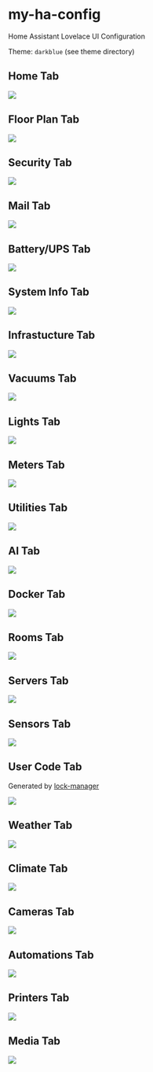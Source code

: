 # my-ha-config

Home Assistant Lovelace UI Configuration

Theme: `darkblue` (see theme directory)

## Home Tab

<img src="https://github.com/firstof9/my-ha-config/raw/master/images/home-screen.png">

## Floor Plan Tab

<img src="https://github.com/firstof9/my-ha-config/raw/master/images/floor-plan.gif">

## Security Tab

<img src="https://github.com/firstof9/my-ha-config/raw/master/images/security-tab.png">

## Mail Tab

<img src="https://github.com/firstof9/my-ha-config/raw/master/images/mail-tab.png">

## Battery/UPS Tab

<img src="https://github.com/firstof9/my-ha-config/raw/master/images/battery-tab.png">

## System Info Tab

<img src="https://github.com/firstof9/my-ha-config/raw/master/images/system-info-tab.png">

## Infrastucture Tab

<img src="https://github.com/firstof9/my-ha-config/raw/master/images/infrasturcture-tab.png">

## Vacuums Tab

<img src="https://github.com/firstof9/my-ha-config/raw/master/images/vacuum-tab.png">

## Lights Tab

<img src="https://github.com/firstof9/my-ha-config/raw/master/images/lights-tab.png">

## Meters Tab

<img src="https://github.com/firstof9/my-ha-config/raw/master/images/meters-tab.png">

## Utilities Tab

<img src="https://github.com/firstof9/my-ha-config/raw/master/images/utilities-tab.png">

## AI Tab

<img src="https://github.com/firstof9/my-ha-config/raw/master/images/AI-tab.png">

## Docker Tab

<img src="https://github.com/firstof9/my-ha-config/raw/master/images/docker-tab.png">

## Rooms Tab

<img src="https://github.com/firstof9/my-ha-config/raw/master/images/rooms-tab.png">

## Servers Tab

<img src="https://github.com/firstof9/my-ha-config/raw/master/images/servers-tab.png">

## Sensors Tab

<img src="https://github.com/firstof9/my-ha-config/raw/master/images/sensors-tab.png">

## User Code Tab

Generated by [lock-manager](https://github.com/firstof9/lock-manager/)

<img src="https://github.com/firstof9/my-ha-config/raw/master/images/usercode-tab.png">

## Weather Tab

<img src="https://github.com/firstof9/my-ha-config/raw/master/images/weather-tab.gif">

## Climate Tab

<img src="https://github.com/firstof9/my-ha-config/raw/master/images/climate-tab.png">

## Cameras Tab

<img src="https://github.com/firstof9/my-ha-config/raw/master/images/cameras-tab.png">

## Automations Tab

<img src="https://github.com/firstof9/my-ha-config/raw/master/images/automations-tab.png">

## Printers Tab

<img src="https://github.com/firstof9/my-ha-config/raw/master/images/printers-tab.png">

## Media Tab

<img src="https://github.com/firstof9/my-ha-config/raw/master/images/media-tab.png">
